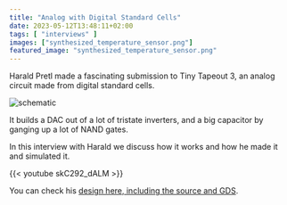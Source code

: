 ```yaml
---
title: "Analog with Digital Standard Cells"
date: 2023-05-12T13:48:11+02:00
tags: [ "interviews" ]
images: ["synthesized_temperature_sensor.png"]
featured_image: "synthesized_temperature_sensor.png"
---
```


Harald Pretl made a fascinating submission to Tiny Tapeout 3, an analog circuit made from digital standard cells.

![schematic](/synthesized_temperature_sensor.png)

It builds a DAC out of a lot of tristate inverters, and a big capacitor by ganging up a lot of NAND gates.

In this interview with Harald we discuss how it works and how he made it and simulated it.

{{< youtube skC292_dALM >}}

You can check his [design here, including the source and GDS](https://tinytapeout.com/runs/tt03/047/).

